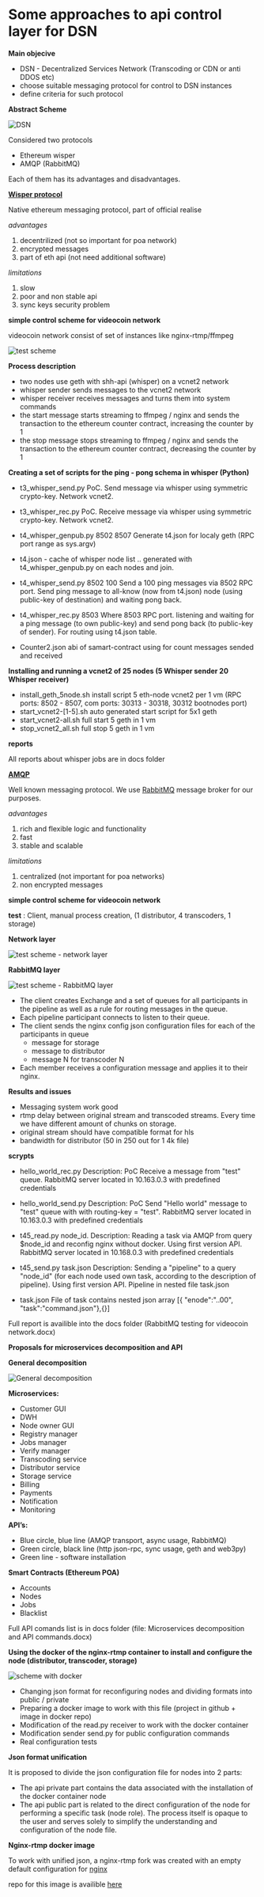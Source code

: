 Some approaches to api control layer for DSN
============================================

**Main objecive**

- DSN - Decentralized Services Network (Transcoding or CDN or anti DDOS etc)
- choose suitable messaging protocol for control to DSN instances
- define criteria for such protocol

**Abstract Scheme**

![DSN](./docs/dsn.png)

Considered two protocols
- Ethereum wisper
- AMQP (RabbitMQ)

Each of them has its advantages and disadvantages.

**[Wisper protocol](https://github.com/ethereum/go-ethereum/wiki/Whisper)**

Native ethereum messaging protocol, part of official realise

*advantages*

1. decentrilized (not so important for poa network)
2. encrypted messages
3. part of eth api (not need additional software)

*limitations*

1. slow
2. poor and non stable api
3. sync keys security problem


**simple control scheme for videocoin network**

videocoin network consist of set of instances like nginx-rtmp/ffmpeg

![test scheme](./docs/whisper1.png)

**Process description**

- two nodes use geth with shh-api (whisper) on a vcnet2 network
- whisper sender sends messages to the vcnet2 network
- whisper receiver receives messages and turns them into system commands
- the start message starts streaming to ffmpeg / nginx and sends the transaction to the ethereum counter contract, increasing the counter by 1
- the stop message stops streaming to ffmpeg / nginx and sends the transaction to the ethereum counter contract, decreasing the counter by 1

**Creating a set of scripts for the ping - pong schema in whisper (Python)**

- t3_whisper_send.py PoC. Send message via whisper using symmetric crypto-key. Network vcnet2.

- t3_whisper_rec.py PoC. Receive message via whisper using symmetric crypto-key. Network vcnet2.

- t4_whisper_genpub.py 8502 8507 Generate t4.json for localy geth (RPC port range as sys.argv) 
- t4.json - cache of whisper node list .. generated with t4_whisper_genpub.py on each nodes and join.

- t4_whisper_send.py 8502 100 Send a 100 ping messages via 8502 RPC port. Send ping message 
to all-know (now from t4.json) node (using public-key of destination) and waiting pong back.

- t4_whisper_rec.py 8503 Where 8503 RPC port. listening and waiting for a ping message (to own public-key) and send pong back (to public-key of sender). For routing using t4.json table.

- Counter2.json abi of samart-contract using for count messages sended and received


**Installing and running a vcnet2 of 25 nodes (5 Whisper sender 20 Whisper receiver)**


- install_geth_5node.sh install script 5 eth-node vcnet2 per 1 vm (RPC ports: 8502 - 8507, com ports: 30313 - 30318, 30312 bootnodes port)
- start_vcnet2-[1-5].sh auto generated start script for 5x1 geth
- start_vcnet2-all.sh full start 5 geth in 1 vm
- stop_vcnet2_all.sh full stop 5 geth in 1 vm

**reports**

All reports about whisper jobs are in docs folder



**[AMQP](http://www.amqp.org/)**

Well known messaging protocol. We use [RabbitMQ](https://www.rabbitmq.com/) message broker for our purposes.


*advantages*

1. rich and flexible logic and functionality
2. fast
3. stable and scalable

*limitations*

1. centralized (not important for poa networks)
2. non encrypted messages

**simple control scheme for videocoin network**

**test** : Client, manual process creation, (1 distributor, 4 transcoders, 1 storage)

**Network layer**

![test scheme - network layer](./docs/amqp_scheme1.png)

**RabbitMQ layer**

![test scheme - RabbitMQ layer](./docs/amqp_scheme2.png)


- The client creates Exchange and a set of queues for all participants in the pipeline as well as a rule for routing messages in the queue.
- Each pipeline  participant connects to listen to their queue.
- The client sends the nginx config json configuration files for each of the participants in queue
  - message for storage
  - message to distributor
  - message N for transcoder N
- Each member receives a configuration message and applies it to their nginx.


**Results and issues**


- Messaging system work good
- rtmp delay between original stream and transcoded streams. Every time we have different amount of chunks on storage.
- original stream should have compatible format for hls
- bandwidth for distributor (50 in 250 out for 1 4k file)

**scrypts**
- hello_world_rec.py Description: PoC Receive a message from "test" queue. RabbitMQ server located in 10.163.0.3 with predefined credentials
- hello_world_send.py Description: PoC Send "Hello world" message to "test" queue with with routing-key = "test". RabbitMQ server located in 10.163.0.3 with predefined credentials

- t45_read.py node_id. Description: Reading a task via AMQP from query $node_id and reconfig nginx without docker. Using first version API. RabbitMQ server located in 10.168.0.3 with predefined credentials
- t45_send.py task.json Description: Sending a "pipeline" to a query "node_id" (for each node used own task, according to the description of pipeline). Using first version API. Pipeline in nested file task.json
- task.json File of task contains nested json array [{ "enode":"..00", "task":"command.json"},{}]



Full report is availible into the docs folder (RabbitMQ testing for videocoin network.docx)



**Proposals for microservices decomposition and API**


**General decomposition**

![General decomposition](./docs/microservices.png)



**Microservices:**

- Customer GUI
- DWH
- Node owner GUI
- Registry manager
- Jobs manager
- Verify manager
- Transcoding service
- Distributor service
- Storage service
- Billing
- Payments
- Notification
- Monitoring

**API’s:**

- Blue circle, blue line (AMQP transport, async usage, RabbitMQ)
- Green circle, black line (http json-rpc, sync usage, geth and web3py)
- Green line - software installation


**Smart Contracts (Ethereum POA)**

- Accounts
- Nodes
- Jobs
- Blacklist


Full API comands list is in docs folder (file: Microservices decomposition and API commands.docx)




**Using the docker of the nginx-rtmp container to install and configure the node (distributor, transcoder, storage)**



![scheme with docker](./docs/docker-nginx.jpg)

- Changing json format for reconfiguring nodes and dividing formats into public / private
- Preparing a docker image to work with this file (project in github + image in docker repo)
- Modification of the read.py receiver to work with the docker container
- Modification sender send.py for public configuration commands
- Real configuration tests



**Json format unification**

It is proposed to divide the json configuration file for nodes into 2 parts:
- The api private part contains the data associated with the installation of the docker container node
- The api public part is related to the direct configuration of the node for performing a specific task (node role). The process itself is opaque to the user and serves solely to simplify the understanding and configuration of the node file.





**Nginx-rtmp docker image**


To work with unified json, a nginx-rtmp fork was created with an empty default configuration for [nginx](https://github.com/77ph/docker-nginx-rtmp)

repo for this image is availible [here](https://hub.docker.com/r/77phnet/nginx-rtmp/)


